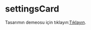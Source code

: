 # settingsCard
Tasarımın demeosu için tıklayın:[Tıklayın](https://efsanegnyl.github.io/settingsCard/index.html).
